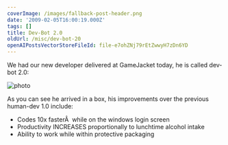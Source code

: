 ```yaml
---
coverImage: /images/fallback-post-header.png
date: '2009-02-05T16:00:19.000Z'
tags: []
title: Dev-Bot 2.0
oldUrl: /misc/dev-bot-20
openAIPostsVectorStoreFileId: file-e7ohZNj79rEtZwwyH7zDn6YD
---
```


We had our new developer delivered at GameJacket today, he is called dev-bot 2.0:

<!-- more -->

![photo](/wp-content/uploads/2009/02/photo.jpg "photo")

As you can see he arrived in a box, his improvements over the previous human-dev 1.0 include:

- Codes 10x fasterÂ  while on the windows login screen
- Productivity INCREASES proportionally to lunchtime alcohol intake
- Ability to work while within protective packaging
